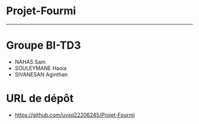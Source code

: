 # Projet-Fourmi
---

#  Groupe BI-TD3
* NAHAS Sam
* SOULEYMANE Haoia
* SIVANESAN Aginthan

# URL de dépôt
* https://github.com/uvsq22206245/Projet-Fourmi
